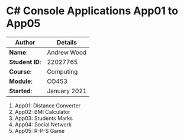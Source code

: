 # C# Console Applications App01 to App05
| Author | Details |
| ---- | ---- |
**Name**: | Andrew Wood  |
**Student ID**: | 22027765 |
**Course:** | Computing |
**Module**: | CO453     |
**Started**: | January 2021 |    

1. App01: Distance Converter
2. App02: BMI Calculator
3. App03: Students Marks
4. App04: Social Network
5. App05: R-P-S Game
